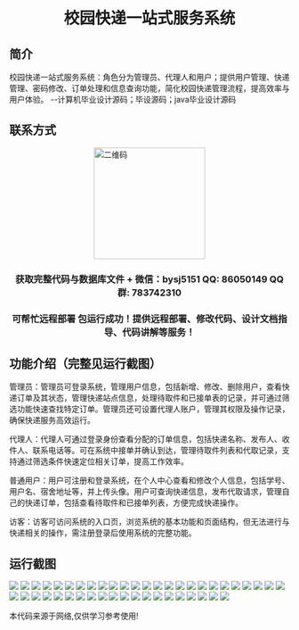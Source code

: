 <p><h1 align="center">校园快递一站式服务系统</h1></p>

## 简介
校园快递一站式服务系统：角色分为管理员、代理人和用户；提供用户管理、快递管理、密码修改、订单处理和信息查询功能，简化校园快递管理流程，提高效率与用户体验。    --计算机毕业设计源码；毕设源码；java毕业设计源码


## 联系方式
<img src="https://bs-1329754181.cos.ap-shanghai.myqcloud.com/wx.jpg" alt="二维码" style="display: block; margin: 0 auto;" width="200px">
<p><h3 align="center">获取完整代码与数据库文件 + 微信：bysj5151 QQ: 86050149 QQ群: 783742310</h3></p>
<p><h3 align="center">可帮忙远程部署 包运行成功！提供远程部署、修改代码、设计文档指导、代码讲解等服务！</h3></p>

## 功能介绍（完整见运行截图）
管理员：管理员可登录系统，管理用户信息，包括新增、修改、删除用户，查看快递订单及其状态，管理快递站点信息，处理待取件和已接单表的记录，并可通过筛选功能快速查找特定订单。管理员还可设置代理人账户，管理其权限及操作记录，确保快递服务高效运行。

代理人：代理人可通过登录身份查看分配的订单信息，包括快递名称、发布人、收件人、联系电话等。可在系统中接单并确认到达，管理待取件列表和代取记录，支持通过筛选条件快速定位相关订单，提高工作效率。

普通用户：用户可注册和登录系统，在个人中心查看和修改个人信息，包括学号、用户名、宿舍地址等，并上传头像。用户可查询快递信息，发布代取请求，管理自己的快递订单，包括查看待取件和已接单列表，方便完成快递操作。

访客：访客可访问系统的入口页，浏览系统的基本功能和页面结构，但无法进行与快递相关的操作，需注册登录后使用系统的完整功能。


## 运行截图
![](https://bs-1329754181.cos.ap-shanghai.myqcloud.com/ssm/CampusExpressOneStopServiceSystem/img/001.jpg)
![](https://bs-1329754181.cos.ap-shanghai.myqcloud.com/ssm/CampusExpressOneStopServiceSystem/img/002.jpg)
![](https://bs-1329754181.cos.ap-shanghai.myqcloud.com/ssm/CampusExpressOneStopServiceSystem/img/003.jpg)
![](https://bs-1329754181.cos.ap-shanghai.myqcloud.com/ssm/CampusExpressOneStopServiceSystem/img/004.jpg)
![](https://bs-1329754181.cos.ap-shanghai.myqcloud.com/ssm/CampusExpressOneStopServiceSystem/img/005.jpg)
![](https://bs-1329754181.cos.ap-shanghai.myqcloud.com/ssm/CampusExpressOneStopServiceSystem/img/006.jpg)
![](https://bs-1329754181.cos.ap-shanghai.myqcloud.com/ssm/CampusExpressOneStopServiceSystem/img/007.jpg)
![](https://bs-1329754181.cos.ap-shanghai.myqcloud.com/ssm/CampusExpressOneStopServiceSystem/img/008.jpg)
![](https://bs-1329754181.cos.ap-shanghai.myqcloud.com/ssm/CampusExpressOneStopServiceSystem/img/009.jpg)
![](https://bs-1329754181.cos.ap-shanghai.myqcloud.com/ssm/CampusExpressOneStopServiceSystem/img/010.jpg)
![](https://bs-1329754181.cos.ap-shanghai.myqcloud.com/ssm/CampusExpressOneStopServiceSystem/img/011.jpg)
![](https://bs-1329754181.cos.ap-shanghai.myqcloud.com/ssm/CampusExpressOneStopServiceSystem/img/012.jpg)
![](https://bs-1329754181.cos.ap-shanghai.myqcloud.com/ssm/CampusExpressOneStopServiceSystem/img/013.jpg)
![](https://bs-1329754181.cos.ap-shanghai.myqcloud.com/ssm/CampusExpressOneStopServiceSystem/img/014.jpg)
![](https://bs-1329754181.cos.ap-shanghai.myqcloud.com/ssm/CampusExpressOneStopServiceSystem/img/015.jpg)
![](https://bs-1329754181.cos.ap-shanghai.myqcloud.com/ssm/CampusExpressOneStopServiceSystem/img/016.jpg)
![](https://bs-1329754181.cos.ap-shanghai.myqcloud.com/ssm/CampusExpressOneStopServiceSystem/img/017.jpg)
![](https://bs-1329754181.cos.ap-shanghai.myqcloud.com/ssm/CampusExpressOneStopServiceSystem/img/018.jpg)
![](https://bs-1329754181.cos.ap-shanghai.myqcloud.com/ssm/CampusExpressOneStopServiceSystem/img/019.jpg)
![](https://bs-1329754181.cos.ap-shanghai.myqcloud.com/ssm/CampusExpressOneStopServiceSystem/img/020.jpg)
![](https://bs-1329754181.cos.ap-shanghai.myqcloud.com/ssm/CampusExpressOneStopServiceSystem/img/021.jpg)
![](https://bs-1329754181.cos.ap-shanghai.myqcloud.com/ssm/CampusExpressOneStopServiceSystem/img/022.jpg)
![](https://bs-1329754181.cos.ap-shanghai.myqcloud.com/ssm/CampusExpressOneStopServiceSystem/img/023.jpg)
![](https://bs-1329754181.cos.ap-shanghai.myqcloud.com/ssm/CampusExpressOneStopServiceSystem/img/024.jpg)
![](https://bs-1329754181.cos.ap-shanghai.myqcloud.com/ssm/CampusExpressOneStopServiceSystem/img/025.jpg)
![](https://bs-1329754181.cos.ap-shanghai.myqcloud.com/ssm/CampusExpressOneStopServiceSystem/img/026.jpg)
![](https://bs-1329754181.cos.ap-shanghai.myqcloud.com/ssm/CampusExpressOneStopServiceSystem/img/027.jpg)
![](https://bs-1329754181.cos.ap-shanghai.myqcloud.com/ssm/CampusExpressOneStopServiceSystem/img/028.jpg)
![](https://bs-1329754181.cos.ap-shanghai.myqcloud.com/ssm/CampusExpressOneStopServiceSystem/img/029.jpg)
![](https://bs-1329754181.cos.ap-shanghai.myqcloud.com/ssm/CampusExpressOneStopServiceSystem/img/030.jpg)
![](https://bs-1329754181.cos.ap-shanghai.myqcloud.com/ssm/CampusExpressOneStopServiceSystem/img/031.jpg)
![](https://bs-1329754181.cos.ap-shanghai.myqcloud.com/ssm/CampusExpressOneStopServiceSystem/img/032.jpg)
![](https://bs-1329754181.cos.ap-shanghai.myqcloud.com/ssm/CampusExpressOneStopServiceSystem/img/033.jpg)
![](https://bs-1329754181.cos.ap-shanghai.myqcloud.com/ssm/CampusExpressOneStopServiceSystem/img/034.jpg)
![](https://bs-1329754181.cos.ap-shanghai.myqcloud.com/ssm/CampusExpressOneStopServiceSystem/img/035.jpg)
![](https://bs-1329754181.cos.ap-shanghai.myqcloud.com/ssm/CampusExpressOneStopServiceSystem/img/036.jpg)
![](https://bs-1329754181.cos.ap-shanghai.myqcloud.com/ssm/CampusExpressOneStopServiceSystem/img/037.jpg)
![](https://bs-1329754181.cos.ap-shanghai.myqcloud.com/ssm/CampusExpressOneStopServiceSystem/img/038.jpg)
![](https://bs-1329754181.cos.ap-shanghai.myqcloud.com/ssm/CampusExpressOneStopServiceSystem/img/039.jpg)
![](https://bs-1329754181.cos.ap-shanghai.myqcloud.com/ssm/CampusExpressOneStopServiceSystem/img/040.jpg)
![](https://bs-1329754181.cos.ap-shanghai.myqcloud.com/ssm/CampusExpressOneStopServiceSystem/img/041.jpg)
![](https://bs-1329754181.cos.ap-shanghai.myqcloud.com/ssm/CampusExpressOneStopServiceSystem/img/042.jpg)
![](https://bs-1329754181.cos.ap-shanghai.myqcloud.com/ssm/CampusExpressOneStopServiceSystem/img/043.jpg)
![](https://bs-1329754181.cos.ap-shanghai.myqcloud.com/ssm/CampusExpressOneStopServiceSystem/img/044.jpg)
![](https://bs-1329754181.cos.ap-shanghai.myqcloud.com/ssm/CampusExpressOneStopServiceSystem/img/045.jpg)

<p>本代码来源于网络,仅供学习参考使用!</p>
